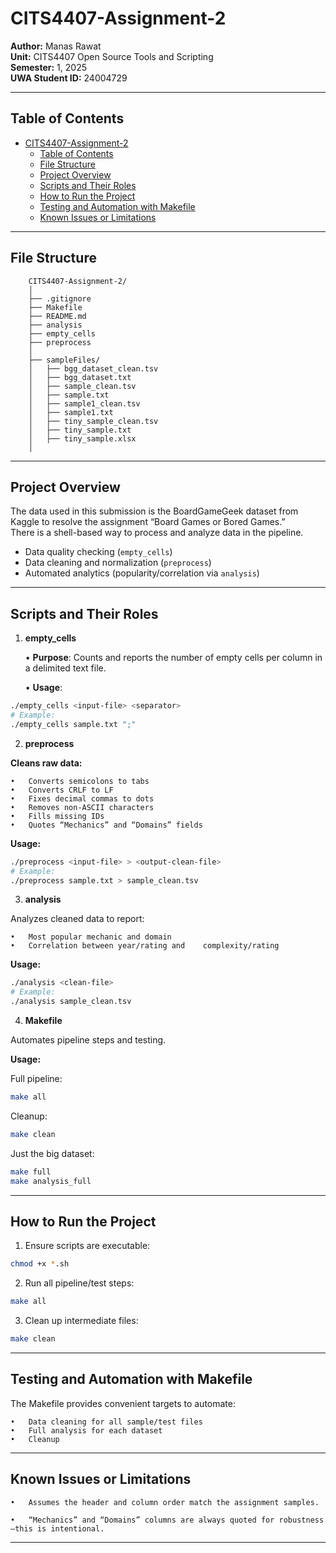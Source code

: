 # CITS4407-Assignment-2

**Author:** Manas Rawat  
**Unit:** CITS4407 Open Source Tools and Scripting  
**Semester:** 1, 2025  
**UWA Student ID:** 24004729

---

## Table of Contents

- [CITS4407-Assignment-2](#cits4407-assignment-2)
  - [Table of Contents](#table-of-contents)
  - [File Structure](#file-structure)
  - [Project Overview](#project-overview)
  - [Scripts and Their Roles](#scripts-and-their-roles)
  - [How to Run the Project](#how-to-run-the-project)
  - [Testing and Automation with Makefile](#testing-and-automation-with-makefile)
  - [Known Issues or Limitations](#known-issues-or-limitations)

---
## File Structure

        CITS4407-Assignment-2/
        │
        ├── .gitignore
        ├── Makefile
        ├── README.md
        ├── analysis
        ├── empty_cells
        ├── preprocess
        │
        ├── sampleFiles/
        │   ├── bgg_dataset_clean.tsv
        │   ├── bgg_dataset.txt
        │   ├── sample_clean.tsv
        │   ├── sample.txt
        │   ├── sample1_clean.tsv
        │   ├── sample1.txt
        │   ├── tiny_sample_clean.tsv
        │   ├── tiny_sample.txt
        │   ├── tiny_sample.xlsx
        │

---

## Project Overview

The data used in this submission is the BoardGameGeek dataset from Kaggle to resolve the assignment “Board Games or Bored Games.”  
There is a shell-based way to process and analyze data in the pipeline.


- Data quality checking (`empty_cells`)
- Data cleaning and normalization (`preprocess`)
- Automated analytics (popularity/correlation via `analysis`)



---



## Scripts and Their Roles

1. **empty_cells**
   
	•	**Purpose**: Counts and reports the number of empty cells per column in a delimited text file.

	•	**Usage**:

```bash
./empty_cells <input-file> <separator>
# Example:
./empty_cells sample.txt ";"

```
2. **preprocess**

**Cleans raw data:**

	•	Converts semicolons to tabs
	•	Converts CRLF to LF
	•	Fixes decimal commas to dots
	•	Removes non-ASCII characters
	•	Fills missing IDs
	•	Quotes “Mechanics” and “Domains” fields

    
**Usage:**
```bash
./preprocess <input-file> > <output-clean-file>
# Example:
./preprocess sample.txt > sample_clean.tsv
```

3. **analysis**

Analyzes cleaned data to report:

	•	Most popular mechanic and domain
	•	Correlation between year/rating and    complexity/rating 

**Usage:**

```bash
./analysis <clean-file>
# Example:
./analysis sample_clean.tsv
```

4. **Makefile**

Automates pipeline steps and testing.

**Usage:**

Full pipeline: 

```bash
make all
```
Cleanup: 

```bash
make clean
```

Just the big dataset: 

```bash
make full
make analysis_full
```
---

## How to Run the Project

1. Ensure scripts are executable:

```bash
chmod +x *.sh
```

2.	Run all pipeline/test steps:

```bash
make all
```
3. Clean up intermediate files:

```bash
make clean
```
---

## Testing and Automation with Makefile

The Makefile provides convenient targets to automate:

	•	Data cleaning for all sample/test files
	•	Full analysis for each dataset
	•	Cleanup

---

## Known Issues or Limitations

	•	Assumes the header and column order match the assignment samples.

	•	“Mechanics” and “Domains” columns are always quoted for robustness—this is intentional.
    
---    